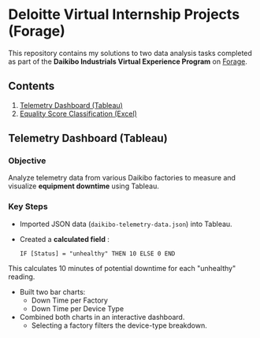 # Deloitte Virtual Internship Projects (Forage)
This repository contains my solutions to two data analysis tasks completed as part of the **Daikibo Industrials Virtual Experience Program** on [Forage](https://www.theforage.com/).
## Contents

 1. [ Telemetry Dashboard (Tableau)](#1-telemetry-dashboard-tableau)
 2. [ Equality Score Classification (Excel)](#2-equality-score-classification-excel)


## Telemetry Dashboard (Tableau)

###  Objective

Analyze telemetry data from various Daikibo factories to measure and visualize **equipment downtime** using Tableau.

###  Key Steps

- Imported JSON data (`daikibo-telemetry-data.json`) into Tableau.
- Created a **calculated field** : 

  ```tableau
  IF [Status] = "unhealthy" THEN 10 ELSE 0 END

This calculates 10 minutes of potential downtime for each "unhealthy" reading.
- Built two bar charts:
  - Down Time per Factory
  - Down Time per Device Type
- Combined both charts in an interactive dashboard.
   - Selecting a factory filters the device-type breakdown.
